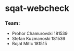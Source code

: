 # sqat-webcheck

### Team:
+ Prohor 	Chamurovski 	181539
+ Stefan 	Kuzmanoski	181536
+ Bojat 	Mitic 		181515
